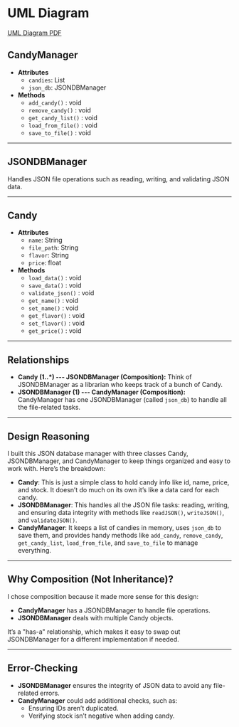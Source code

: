 # UML Diagram
[UML Diagram PDF](./Uml%20diagram.pdf)



## CandyManager
- **Attributes**
  - `candies`: List
  - `json_db`: JSONDBManager
- **Methods**
  - `add_candy()` : void
  - `remove_candy()` : void
  - `get_candy_list()` : void
  - `load_from_file()` : void
  - `save_to_file()` : void

---

## JSONDBManager
Handles JSON file operations such as reading, writing, and validating JSON data.

---

## Candy
- **Attributes**
  - `name`: String
  - `file_path`: String
  - `flavor`: String
  - `price`: float
- **Methods**
  - `load_data()` : void
  - `save_data()` : void
  - `validate_json()` : void
  - `get_name()` : void
  - `set_name()` : void
  - `get_flavor()` : void
  - `set_flavor()` : void
  - `get_price()` : void

---

## Relationships
- **Candy (1..*) --- JSONDBManager (Composition):**
  Think of JSONDBManager as a librarian who keeps track of a bunch of Candy.
- **JSONDBManager (1) --- CandyManager (Composition):**
  CandyManager has one JSONDBManager (called `json_db`) to handle all the file-related tasks.

---

## Design Reasoning
I built this JSON database manager with three classes  Candy, JSONDBManager, and CandyManager  to keep things organized and easy to work with. Here’s the breakdown:
- **Candy**:
  This is just a simple class to hold candy info like id, name, price, and stock. It doesn’t do much on its own  it’s like a data card for each candy.
- **JSONDBManager**:
  This handles all the JSON file tasks: reading, writing, and ensuring data integrity with methods like `readJSON()`, `writeJSON()`, and `validateJSON()`.
- **CandyManager**:
  It keeps a list of candies in memory, uses `json_db` to save them, and provides handy methods like `add_candy`, `remove_candy`, `get_candy_list`, `load_from_file`, and `save_to_file` to manage everything.

---

## Why Composition (Not Inheritance)?
I chose composition because it made more sense for this design:
- **CandyManager** has a JSONDBManager to handle file operations.
- **JSONDBManager** deals with multiple Candy objects.

It’s a "has-a" relationship, which makes it easy to swap out JSONDBManager for a different implementation if needed.

---

## Error-Checking
- **JSONDBManager** ensures the integrity of JSON data to avoid any file-related errors.
- **CandyManager** could add additional checks, such as:
  - Ensuring IDs aren’t duplicated.
  - Verifying stock isn’t negative when adding candy.



